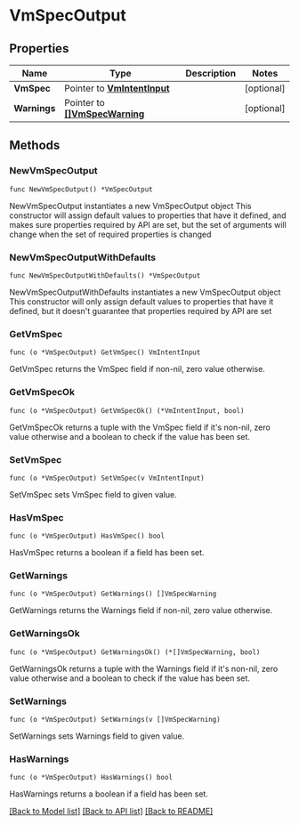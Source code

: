 # VmSpecOutput

## Properties

Name | Type | Description | Notes
------------ | ------------- | ------------- | -------------
**VmSpec** | Pointer to [**VmIntentInput**](VmIntentInput.md) |  | [optional] 
**Warnings** | Pointer to [**[]VmSpecWarning**](VmSpecWarning.md) |  | [optional] 

## Methods

### NewVmSpecOutput

`func NewVmSpecOutput() *VmSpecOutput`

NewVmSpecOutput instantiates a new VmSpecOutput object
This constructor will assign default values to properties that have it defined,
and makes sure properties required by API are set, but the set of arguments
will change when the set of required properties is changed

### NewVmSpecOutputWithDefaults

`func NewVmSpecOutputWithDefaults() *VmSpecOutput`

NewVmSpecOutputWithDefaults instantiates a new VmSpecOutput object
This constructor will only assign default values to properties that have it defined,
but it doesn't guarantee that properties required by API are set

### GetVmSpec

`func (o *VmSpecOutput) GetVmSpec() VmIntentInput`

GetVmSpec returns the VmSpec field if non-nil, zero value otherwise.

### GetVmSpecOk

`func (o *VmSpecOutput) GetVmSpecOk() (*VmIntentInput, bool)`

GetVmSpecOk returns a tuple with the VmSpec field if it's non-nil, zero value otherwise
and a boolean to check if the value has been set.

### SetVmSpec

`func (o *VmSpecOutput) SetVmSpec(v VmIntentInput)`

SetVmSpec sets VmSpec field to given value.

### HasVmSpec

`func (o *VmSpecOutput) HasVmSpec() bool`

HasVmSpec returns a boolean if a field has been set.

### GetWarnings

`func (o *VmSpecOutput) GetWarnings() []VmSpecWarning`

GetWarnings returns the Warnings field if non-nil, zero value otherwise.

### GetWarningsOk

`func (o *VmSpecOutput) GetWarningsOk() (*[]VmSpecWarning, bool)`

GetWarningsOk returns a tuple with the Warnings field if it's non-nil, zero value otherwise
and a boolean to check if the value has been set.

### SetWarnings

`func (o *VmSpecOutput) SetWarnings(v []VmSpecWarning)`

SetWarnings sets Warnings field to given value.

### HasWarnings

`func (o *VmSpecOutput) HasWarnings() bool`

HasWarnings returns a boolean if a field has been set.


[[Back to Model list]](../README.md#documentation-for-models) [[Back to API list]](../README.md#documentation-for-api-endpoints) [[Back to README]](../README.md)


